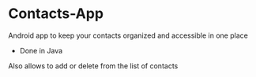 # Contacts-App

Android app to keep your contacts organized and accessible in one place

- Done in Java

Also allows to add or delete from the list of contacts








